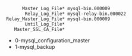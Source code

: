           Master_Log_File* mysql-bin.000009
           Relay_Log_File* mysql-relay-bin.000022
    Relay_Master_Log_File* mysql-bin.000009
           Until_Log_File* 
       Master_SSL_CA_File* 
* 0-mysql_configuration_master
* 1-mysql_backup
